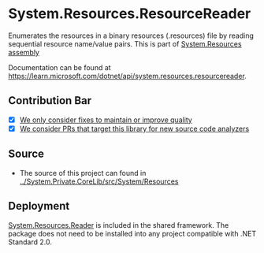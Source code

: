 # System.Resources.ResourceReader

Enumerates the resources in a binary resources (.resources) file by reading sequential resource name/value pairs.
This is part of [System.Resources assembly](../System.Resources.ResourceManager/Readme.md)

Documentation can be found at https://learn.microsoft.com/dotnet/api/system.resources.resourcereader.

## Contribution Bar
- [x] [We only consider fixes to maintain or improve quality](../../libraries/README.md#primary-bar)
- [x] [We consider PRs that target this library for new source code analyzers](../../libraries/README.md#secondary-bars)

## Source

* The source of this project can found in [../System.Private.CoreLib/src/System/Resources](../System.Private.CoreLib/src/System/Resources)

## Deployment
[System.Resources.Reader](https://www.nuget.org/packages/System.Resources.Reader) is included in the shared framework. The package does not need to be installed into any project compatible with .NET Standard 2.0.